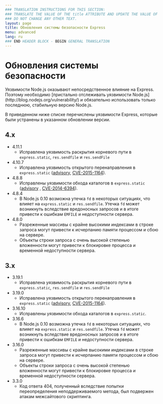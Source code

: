 ```yaml
---
### TRANSLATION INSTRUCTIONS FOR THIS SECTION:
### TRANSLATE THE VALUE OF THE title ATTRIBUTE AND UPDATE THE VALUE OF THE lang ATTRIBUTE.
### DO NOT CHANGE ANY OTHER TEXT.
layout: page
title: Обновления системы безопасности Express
menu: advanced
lang: ru
### END HEADER BLOCK - BEGIN GENERAL TRANSLATION
---
```


# Обновления системы безопасности

<div class="doc-box doc-notice" markdown="1">
Уязвимости Node.js оказывают непосредственное влияние на Express. Поэтому необходимо [пристально отслеживать уязвимости Node.js](http://blog.nodejs.org/vulnerability/) и обязательно использовать только последнюю, стабильную версию Node.js.
</div>

В приведенном ниже списке перечислены уязвимости Express, которые были устранены в указанном обновлении версии.

## 4.x

  * 4.11.1
    * Исправлена уязвимость раскрытия корневого пути в `express.static`, `res.sendfile` и `res.sendFile`
  * 4.10.7
    * Исправлена уязвимость открытого перенаправления в `express.static` ([advisory](https://nodesecurity.io/advisories/serve-static-open-redirect), [CVE-2015-1164](http://cve.mitre.org/cgi-bin/cvename.cgi?name=CVE-2015-1164)).
  * 4.8.8
    * Исправлены уязвимости обхода каталогов в `express.static` ([advisory](http://nodesecurity.io/advisories/send-directory-traversal) , [CVE-2014-6394](http://cve.mitre.org/cgi-bin/cvename.cgi?name=CVE-2014-6394)).
  * 4.8.4
    * В Node.js 0.10 возможна утечка `fd` в некоторых ситуациях, что влияет на `express.static` и `res.sendfile`. Утечка `fd` может возникнуть вследствие вредоносных запросов и в итоге привести к ошибкам `EMFILE` и недоступности сервера.
  * 4.8.0
    * Разреженные массивы с крайне высокими индексами в строке запроса могут привести к исчерпанию памяти процессом и сбою на сервере.
    * Объекты строки запроса с очень высокой степенью вложенности могут привести к блокировке процесса и временной недоступности сервера.

## 3.x

  * 3.19.1
    * Исправлена уязвимость раскрытия корневого пути в `express.static`, `res.sendfile` и `res.sendFile`
  * 3.19.0
    * Исправлена уязвимость открытого перенаправления в `express.static` ([advisory](https://nodesecurity.io/advisories/serve-static-open-redirect), [CVE-2015-1164](http://cve.mitre.org/cgi-bin/cvename.cgi?name=CVE-2015-1164)).
  * 3.16.10
    * Исправлены уязвимости обхода каталогов в `express.static`.
  * 3.16.6
    * В Node.js 0.10 возможна утечка `fd` в некоторых ситуациях, что влияет на `express.static` и `res.sendfile`. Утечка `fd` может возникнуть вследствие вредоносных запросов и в итоге привести к ошибкам `EMFILE` и недоступности сервера.
  * 3.16.0
    * Разреженные массивы с крайне высокими индексами в строке запроса могут привести к исчерпанию памяти процессом и сбою на сервере.
    * Объекты строки запроса с очень высокой степенью вложенности могут привести к блокировке процесса и временной недоступности сервера.
  * 3.3.0
    * Код ответа 404, полученный вследствие попытки переопределения неподдерживаемого метода, был подвержен атакам межсайтового скриптинга.
